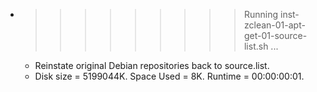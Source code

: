 * >>>>>>>>> Running inst-zclean-01-apt-get-01-source-list.sh ...
  * Reinstate original Debian repositories back to source.list.
  * Disk size = 5199044K. Space Used = 8K. Runtime = 00:00:00:01.
